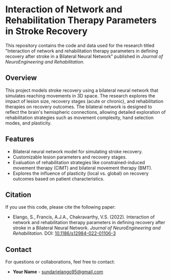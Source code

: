 # Interaction of Network and Rehabilitation Therapy Parameters in Stroke Recovery

This repository contains the code and data used for the research titled "Interaction of network and rehabilitation therapy parameters in defining recovery after stroke in a Bilateral Neural Network" published in *Journal of NeuroEngineering and Rehabilitation*.

## Overview

This project models stroke recovery using a bilateral neural network that simulates reaching movements in 3D space. The research explores the impact of lesion size, recovery stages (acute or chronic), and rehabilitation therapies on recovery outcomes. The bilateral network is designed to reflect the brain's hemispheric connections, allowing detailed exploration of rehabilitation strategies such as movement complexity, hand selection modes, and plasticity.

## Features

- Bilateral neural network model for simulating stroke recovery.
- Customizable lesion parameters and recovery stages.
- Evaluation of rehabilitation strategies like constrained-induced movement therapy (CIMT) and bilateral movement therapy (BMT).
- Explores the influence of plasticity (local vs. global) on recovery outcomes based on patient characteristics.

## Citation

If you use this code, please cite the following paper:
- Elango, S., Francis, A.J.A., Chakravarthy, V.S. (2022). Interaction of network and rehabilitation therapy parameters in defining recovery after stroke in a Bilateral Neural Network. *Journal of NeuroEngineering and Rehabilitation*. DOI: [10.1186/s12984-022-01106-3](https://pubmed.ncbi.nlm.nih.gov/36536385/)

## Contact

For questions or collaborations, feel free to contact:
- **Your Name** - [sundarielango95@gmail.com](mailto:sundarielango95@gmail.com)
